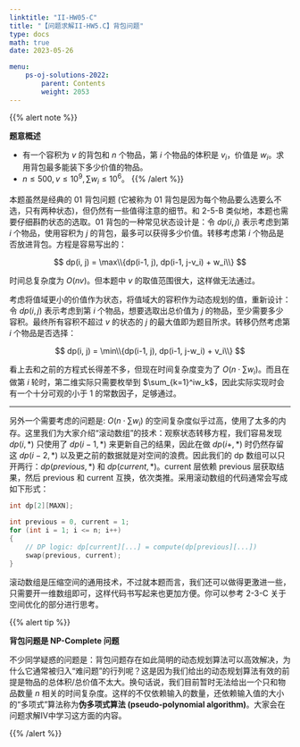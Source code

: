 ```yaml
---
linktitle: "II-HW05-C"
title: "【问题求解II-HW5.C】背包问题"
type: docs
math: true
date: 2023-05-26

menu:
    ps-oj-solutions-2022:
        parent: Contents
        weight: 2053
---
```


{{% alert note %}}

**题意概述**

* 有一个容积为 $v$ 的背包和 $n$ 个物品，第 $i$ 个物品的体积是 $v_i$，价值是 $w_i$。求用背包最多能装下多少价值的物品。
* $n\leq 500, v\leq 10^9, \sum w_i\leq 10^6$。
{{% /alert %}}

本题虽然是经典的 01 背包问题 (它被称为 01 背包是因为每个物品要么选要么不选，只有两种状态)，但仍然有一些值得注意的细节。和 2-5-B 类似地，本题也需要仔细斟酌状态的选取。01 背包的一种常见状态设计是：令 $dp(i, j)$ 表示考虑到第 $i$ 个物品，使用容积为 $j$ 的背包，最多可以获得多少价值。转移考虑第 $i$ 个物品是否放进背包。方程是容易写出的：

$$
dp(i, j) = \max\\{dp(i-1, j), dp(i-1, j-v_i) + w_i\\}
$$

时间总复杂度为 $O(nv)$。但本题中 $v$ 的取值范围很大，这样做无法通过。

考虑将值域更小的价值作为状态，将值域大的容积作为动态规划的值，重新设计：令 $dp(i, j)$ 表示考虑到第 $i$ 个物品，想要选取出总价值为 $j$ 的物品，至少需要多少容积。最终所有容积不超过 $v$ 的状态的 $j$ 的最大值即为题目所求。转移仍然考虑第 $i$ 个物品是否选择：

$$
dp(i, j) = \min\\{dp(i-1, j), dp(i-1, j-w_i) + v_i\\}
$$

看上去和之前的方程式长得差不多，但现在时间复杂度变为了 $O(n\cdot \sum w_i)$。而且在做第 $i$ 轮时，第二维实际只需要枚举到 $\sum_{k=1}^iw_k$，因此实际实现时会有一个十分可观的小于 1 的常数因子，足够通过。

---

另外一个需要考虑的问题是: $O(n\cdot \sum w_i)$ 的空间复杂度似乎过高，使用了太多的内存。这里我们为大家介绍“滚动数组”的技术：观察状态转移方程，我们容易发现 $dp(i, *)$ 只使用了 $dp(i-1, *)$ 来更新自己的结果，因此在做 $dp(i+, *)$ 时仍然存留这 $dp(i-2, *)$ 以及更之前的数据就是对空间的浪费。因此我们的 dp 数组可以只开两行：$dp(previous, *)$ 和 $dp(current, *)$。current 层依赖 previous 层获取结果，然后 previous 和 current 互换，依次类推。采用滚动数组的代码通常会写成如下形式：

```c++
int dp[2][MAXN];

int previous = 0, current = 1;
for (int i = 1; i <= n; i++)
{
    // DP logic: dp[current][...] = compute(dp[previous][...])
    swap(previous, current);
}
```

滚动数组是压缩空间的通用技术，不过就本题而言，我们还可以做得更激进一些，只需要开一维数组即可，这样代码书写起来也更加方便。你可以参考 2-3-C 关于空间优化的部分进行思考。

{{% alert tip %}}

**背包问题是 NP-Complete 问题**

不少同学疑惑的问题是：背包问题存在如此简明的动态规划算法可以高效解决，为什么它通常被归入“难问题”的行列呢？这是因为我们给出的动态规划算法有效的前提是物品的总体积/总价值不太大。换句话说，我们目前暂时无法给出一个只和物品数量 $n$ 相关的时间复杂度。这样的不仅依赖输入的数量，还依赖输入值的大小的“多项式”算法称为**伪多项式算法 (pseudo-polynomial algorithm)**。大家会在问题求解IV中学习这方面的内容。

{{% /alert %}}
